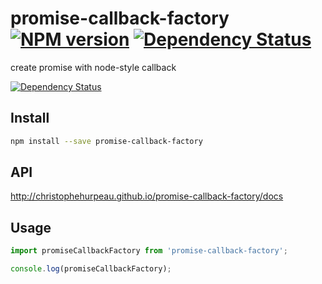 # promise-callback-factory [![NPM version][npm-image]][npm-url] [![Dependency Status][daviddm-image]][daviddm-url]

create promise with node-style callback

 [![Dependency Status][daviddm-image]][daviddm-url]


## Install

```sh
npm install --save promise-callback-factory
```

## API

http://christophehurpeau.github.io/promise-callback-factory/docs

## Usage

```js
import promiseCallbackFactory from 'promise-callback-factory';

console.log(promiseCallbackFactory);
```

[npm-image]: https://img.shields.io/npm/v/promise-callback-factory.svg?style=flat-square
[npm-url]: https://npmjs.org/package/promise-callback-factory
[daviddm-image]: https://david-dm.org/christophehurpeau/promise-callback-factory.svg?theme=shields.io
[daviddm-url]: https://david-dm.org/christophehurpeau/promise-callback-factory
